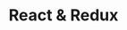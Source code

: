 ---
layout: tag-blog
title: React & Redux
slug: React&Redux
category: Web
menu: false
order: 1
# header-img: "/img/aws-logo.png"
---